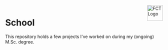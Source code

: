 <img src="https://i.imgur.com/L0NLajX.png" alt="FCT Logo" align="right" height="50" />

# School

This repository holds a few projects I've worked on during my (ongoing) M.Sc. degree.
